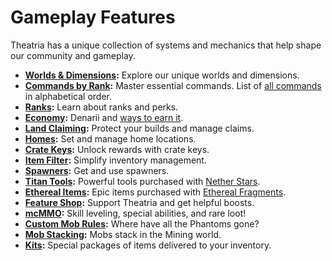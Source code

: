 # Gameplay Features

Theatria has a unique collection of systems and mechanics that help shape our community and gameplay.

- **[Worlds & Dimensions](./worlds-dimensions.md):** Explore our unique worlds and dimensions.
- **[Commands by Rank](../gameplay-features/commands.md):** Master essential commands. List of [all commands](./all-commands.md) in alphabetical order.
- **[Ranks](./ranks/README.md):** Learn about ranks and perks.
- **[Economy](./economy/README.md):** Denarii and [ways to earn it](./economy/ways-to-make-denarii.md).
- **[Land Claiming](../gameplay-features/land-claiming.md):** Protect your builds and manage claims.
- **[Homes](../getting-around/homes.md):** Set and manage home locations.
- **[Crate Keys](./crate-keys.md):** Unlock rewards with crate keys.
- **[Item Filter](./item-filter.md):** Simplify inventory management.
- **[Spawners](./spawners.md):** Get and use spawners.
- **[Titan Tools](titan-tools/README.md):** Powerful tools purchased with [Nether Stars](./economy/nether-stars.md).
- **[Ethereal Items](ethereal-items/README.md):** Epic items purchased with [Ethereal Fragments](./ethereal-items/ethereal-fragments.md).
- **[Feature Shop](./feature-shop.md):** Support Theatria and get helpful boosts.
- **[mcMMO](./mcmmo.md):** Skill leveling, special abilities, and rare loot!
- **[Custom Mob Rules](./mob-rules.md):** Where have all the Phantoms gone?
- **[Mob Stacking](./mob-stacking.md):** Mobs stack in the Mining world.
- **[Kits](./kits.md):** Special packages of items delivered to your inventory.